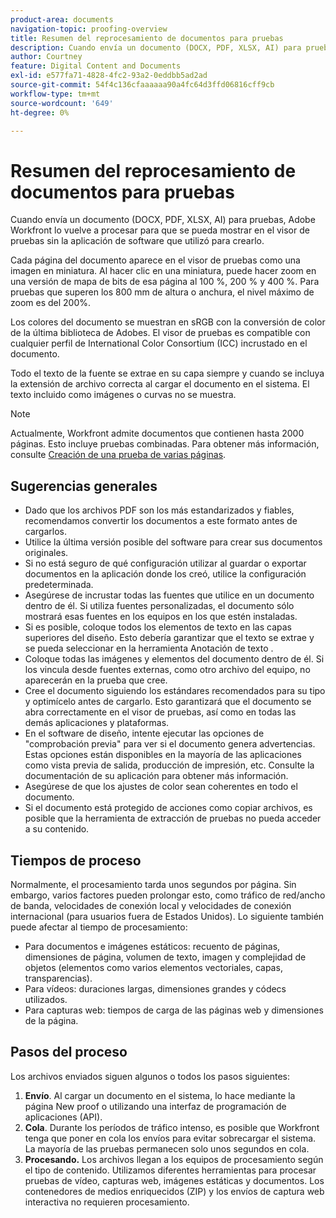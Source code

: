 ```yaml
---
product-area: documents
navigation-topic: proofing-overview
title: Resumen del reprocesamiento de documentos para pruebas
description: Cuando envía un documento (DOCX, PDF, XLSX, AI) para pruebas, Adobe Workfront lo vuelve a procesar para que se pueda mostrar en el visor de pruebas sin la aplicación de software que utilizó para crearlo.
author: Courtney
feature: Digital Content and Documents
exl-id: e577fa71-4828-4fc2-93a2-0eddbb5ad2ad
source-git-commit: 54f4c136cfaaaaaa90a4fc64d3ffd06816cff9cb
workflow-type: tm+mt
source-wordcount: '649'
ht-degree: 0%

---
```


# Resumen del reprocesamiento de documentos para pruebas

Cuando envía un documento (DOCX, PDF, XLSX, AI) para pruebas, Adobe Workfront lo vuelve a procesar para que se pueda mostrar en el visor de pruebas sin la aplicación de software que utilizó para crearlo. 

Cada página del documento aparece en el visor de pruebas como una imagen en miniatura. Al hacer clic en una miniatura, puede hacer zoom en una versión de mapa de bits de esa página al 100 %, 200 % y 400 %. Para pruebas que superen los 800 mm de altura o anchura, el nivel máximo de zoom es del 200%.

Los colores del documento se muestran en sRGB con la conversión de color de la última biblioteca de Adobes. El visor de pruebas es compatible con cualquier perfil de International Color Consortium (ICC) incrustado en el documento.

Todo el texto de la fuente se extrae en su capa siempre y cuando se incluya la extensión de archivo correcta al cargar el documento en el sistema. El texto incluido como imágenes o curvas no se muestra.

>[!NOTE]
>
>Actualmente, Workfront admite documentos que contienen hasta 2000 páginas. Esto incluye pruebas combinadas. Para obtener más información, consulte [Creación de una prueba de varias páginas](../../../review-and-approve-work/proofing/creating-proofs-within-workfront/create-multi-page-proof.md).

## Sugerencias generales

* Dado que los archivos PDF son los más estandarizados y fiables, recomendamos convertir los documentos a este formato antes de cargarlos.
* Utilice la última versión posible del software para crear sus documentos originales.
* Si no está seguro de qué configuración utilizar al guardar o exportar documentos en la aplicación donde los creó, utilice la configuración predeterminada. 
* Asegúrese de incrustar todas las fuentes que utilice en un documento dentro de él. Si utiliza fuentes personalizadas, el documento sólo mostrará esas fuentes en los equipos en los que estén instaladas.
* Si es posible, coloque todos los elementos de texto en las capas superiores del diseño. Esto debería garantizar que el texto se extrae y se pueda seleccionar en la herramienta Anotación de texto .
* Coloque todas las imágenes y elementos del documento dentro de él. Si los vincula desde fuentes externas, como otro archivo del equipo, no aparecerán en la prueba que cree.
* Cree el documento siguiendo los estándares recomendados para su tipo y optimícelo antes de cargarlo. Esto garantizará que el documento se abra correctamente en el visor de pruebas, así como en todas las demás aplicaciones y plataformas.
* En el software de diseño, intente ejecutar las opciones de &quot;comprobación previa&quot; para ver si el documento genera advertencias. Estas opciones están disponibles en la mayoría de las aplicaciones como vista previa de salida, producción de impresión, etc. Consulte la documentación de su aplicación para obtener más información.
* Asegúrese de que los ajustes de color sean coherentes en todo el documento.
* Si el documento está protegido de acciones como copiar archivos, es posible que la herramienta de extracción de pruebas no pueda acceder a su contenido.

## Tiempos de proceso

Normalmente, el procesamiento tarda unos segundos por página. Sin embargo, varios factores pueden prolongar esto, como tráfico de red/ancho de banda, velocidades de conexión local y velocidades de conexión internacional (para usuarios fuera de Estados Unidos). Lo siguiente también puede afectar al tiempo de procesamiento:

* Para documentos e imágenes estáticos: recuento de páginas, dimensiones de página, volumen de texto, imagen y complejidad de objetos (elementos como varios elementos vectoriales, capas, transparencias).
* Para vídeos: duraciones largas, dimensiones grandes y códecs utilizados.
* Para capturas web: tiempos de carga de las páginas web y dimensiones de la página.

## Pasos del proceso

Los archivos enviados siguen algunos o todos los pasos siguientes:

1. **Envío**. Al cargar un documento en el sistema, lo hace mediante la página New proof o utilizando una interfaz de programación de aplicaciones (API). 
1. **Cola**. Durante los períodos de tráfico intenso, es posible que Workfront tenga que poner en cola los envíos para evitar sobrecargar el sistema. La mayoría de las pruebas permanecen solo unos segundos en cola. 
1. **Procesando.** Los archivos llegan a los equipos de procesamiento según el tipo de contenido. Utilizamos diferentes herramientas para procesar pruebas de vídeo, capturas web, imágenes estáticas y documentos. Los contenedores de medios enriquecidos (ZIP) y los envíos de captura web interactiva no requieren procesamiento.
